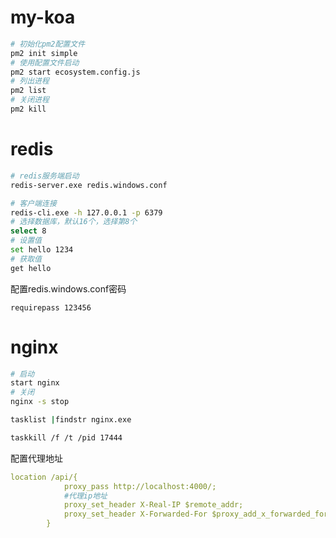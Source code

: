 # my-koa

```bash
# 初始化pm2配置文件
pm2 init simple
# 使用配置文件启动
pm2 start ecosystem.config.js
# 列出进程
pm2 list
# 关闭进程
pm2 kill
```

# redis
```bash
# redis服务端启动
redis-server.exe redis.windows.conf

# 客户端连接
redis-cli.exe -h 127.0.0.1 -p 6379
# 选择数据库，默认16个，选择第8个
select 8 
# 设置值
set hello 1234
# 获取值
get hello
```
配置redis.windows.conf密码
```
requirepass 123456
```

# nginx
```bash
# 启动
start nginx
# 关闭
nginx -s stop

tasklist |findstr nginx.exe

taskkill /f /t /pid 17444
```
配置代理地址
```yaml
location /api/{
			proxy_pass http://localhost:4000/;
            #代理ip地址
			proxy_set_header X-Real-IP $remote_addr;
			proxy_set_header X-Forwarded-For $proxy_add_x_forwarded_for;
		}
```
